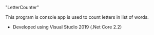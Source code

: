 "LetterCounter" 

This program is console app is used to count letters in list of words.

- Developed using Visual Studio 2019 (.Net Core 2.2)
